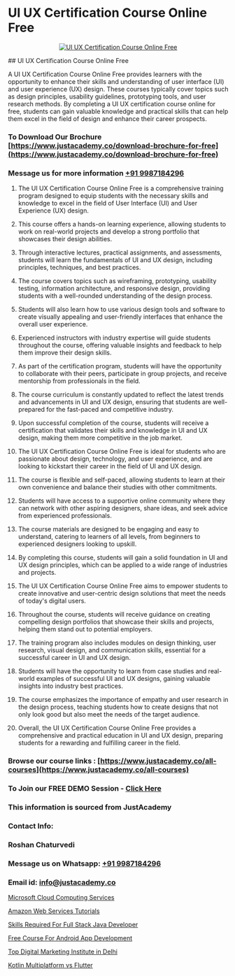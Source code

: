 # UI UX Certification Course Online Free

<p align="center">
  <a href="https://justacademy.co/all-courses">
    <img src="https://i.ibb.co/P5KtSQ2/ui-ux.png" alt="UI UX Certification Course Online Free">
  </a>
</p>
## UI UX Certification Course Online Free

A UI UX Certification Course Online Free provides learners with the opportunity to enhance their skills and understanding of user interface (UI) and user experience (UX) design. These courses typically cover topics such as design principles, usability guidelines, prototyping tools, and user research methods. By completing a UI UX certification course online for free, students can gain valuable knowledge and practical skills that can help them excel in the field of design and enhance their career prospects.
### To Download Our Brochure [https://www.justacademy.co/download-brochure-for-free](https://www.justacademy.co/download-brochure-for-free)
### Message us for more information [+91 9987184296](https://api.whatsapp.com/send?phone=919987184296)
1) The UI UX Certification Course Online Free is a comprehensive training program designed to equip students with the necessary skills and knowledge to excel in the field of User Interface (UI) and User Experience (UX) design.

2) This course offers a hands-on learning experience, allowing students to work on real-world projects and develop a strong portfolio that showcases their design abilities.

3) Through interactive lectures, practical assignments, and assessments, students will learn the fundamentals of UI and UX design, including principles, techniques, and best practices.

4) The course covers topics such as wireframing, prototyping, usability testing, information architecture, and responsive design, providing students with a well-rounded understanding of the design process.

5) Students will also learn how to use various design tools and software to create visually appealing and user-friendly interfaces that enhance the overall user experience.

6) Experienced instructors with industry expertise will guide students throughout the course, offering valuable insights and feedback to help them improve their design skills.

7) As part of the certification program, students will have the opportunity to collaborate with their peers, participate in group projects, and receive mentorship from professionals in the field.

8) The course curriculum is constantly updated to reflect the latest trends and advancements in UI and UX design, ensuring that students are well-prepared for the fast-paced and competitive industry.

9) Upon successful completion of the course, students will receive a certification that validates their skills and knowledge in UI and UX design, making them more competitive in the job market.

10) The UI UX Certification Course Online Free is ideal for students who are passionate about design, technology, and user experience, and are looking to kickstart their career in the field of UI and UX design.

11) The course is flexible and self-paced, allowing students to learn at their own convenience and balance their studies with other commitments.

12) Students will have access to a supportive online community where they can network with other aspiring designers, share ideas, and seek advice from experienced professionals.

13) The course materials are designed to be engaging and easy to understand, catering to learners of all levels, from beginners to experienced designers looking to upskill.

14) By completing this course, students will gain a solid foundation in UI and UX design principles, which can be applied to a wide range of industries and projects.

15) The UI UX Certification Course Online Free aims to empower students to create innovative and user-centric design solutions that meet the needs of today's digital users.

16) Throughout the course, students will receive guidance on creating compelling design portfolios that showcase their skills and projects, helping them stand out to potential employers.

17) The training program also includes modules on design thinking, user research, visual design, and communication skills, essential for a successful career in UI and UX design.

18) Students will have the opportunity to learn from case studies and real-world examples of successful UI and UX designs, gaining valuable insights into industry best practices.

19) The course emphasizes the importance of empathy and user research in the design process, teaching students how to create designs that not only look good but also meet the needs of the target audience.

20) Overall, the UI UX Certification Course Online Free provides a comprehensive and practical education in UI and UX design, preparing students for a rewarding and fulfilling career in the field.

### Browse our course links : [https://www.justacademy.co/all-courses](https://www.justacademy.co/all-courses) 
### To Join our FREE DEMO Session - [Click Here](https://www.justacademy.co/register-for-course-demo)


### This information is sourced from JustAcademy
### Contact Info:
### Roshan Chaturvedi
### Message us on Whatsapp: [+91 9987184296](https://api.whatsapp.com/send?phone=919987184296)
### Email id: [info@justacademy.co](mailto:info@justacademy.co)
                
[Microsoft Cloud Computing Services](https://www.linkedin.com/pulse/microsoft-cloud-computing-services-justacademy-sunnyvale-em9kc?trackingId=kM1GljFrIlmb0wYQhB2C4Q%3D%3D&lipi=urn%3Ali%3Apage%3Ad_flagship3_company_admin%3BJVVM%2Fef%2BR3WBKPYq3pagGw%3D%3D)

[Amazon Web Services Tutorials](https://www.linkedin.com/pulse/amazon-web-services-tutorials-software-training-mountain-view-epyte?trackingId=WD6G0%2BbLqKdDxPbLVj3g5Q%3D%3D&lipi=urn%3Ali%3Apage%3Aorganization_admin_admin_feed_index%3B396a4c81-0a90-47a5-ad5c-c37fd268bc2b)

[Skills Required For Full Stack Java Developer](https://medium.com/@negishivu99/skills-required-for-full-stack-java-developer-4226a9b94a13)

[Free Course For Android App Development](https://medium.com/@roneet705/free-course-for-android-app-development-27c1baf84a86)

[Top Digital Marketing Institute in Delhi](https://justacademyin.github.io/justacademy/top-digital-marketing-institute-in-delhi)

[Kotlin Multiplatform vs Flutter](https://justacademyin.github.io/justacademy/kotlin-multiplatform-vs-flutter)


